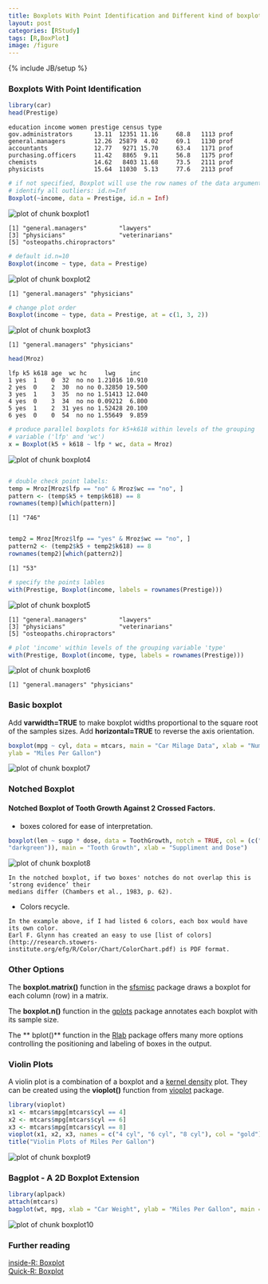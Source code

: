 ```yaml
---
title: Boxplots With Point Identification and Different kind of boxplot
layout: post
categories: [RStudy]
tags: [R,BoxPlot]
image: /figure
---
```

{% include JB/setup %}

### Boxplots With Point Identification


```r
library(car)
head(Prestige)
```

```
education income women prestige census type
gov.administrators      13.11  12351 11.16     68.8   1113 prof
general.managers        12.26  25879  4.02     69.1   1130 prof
accountants             12.77   9271 15.70     63.4   1171 prof
purchasing.officers     11.42   8865  9.11     56.8   1175 prof
chemists                14.62   8403 11.68     73.5   2111 prof
physicists              15.64  11030  5.13     77.6   2113 prof
```



```r
# if not specified, Boxplot will use the row names of the data argument
# identify all outliers: id.n=Inf
Boxplot(~income, data = Prestige, id.n = Inf)
```

![plot of chunk boxplot1](/figure/boxplot1.png)

```
[1] "general.managers"         "lawyers"
[3] "physicians"               "veterinarians"
[5] "osteopaths.chiropractors"
```



```r
# default id.n=10
Boxplot(income ~ type, data = Prestige)
```

![plot of chunk boxplot2](/figure/boxplot2.png)

```
[1] "general.managers" "physicians"
```



```r
# change plot order
Boxplot(income ~ type, data = Prestige, at = c(1, 3, 2))
```

![plot of chunk boxplot3](/figure/boxplot3.png)

```
[1] "general.managers" "physicians"
```



```r
head(Mroz)
```

```
lfp k5 k618 age  wc hc     lwg    inc
1 yes  1    0  32  no no 1.21016 10.910
2 yes  0    2  30  no no 0.32850 19.500
3 yes  1    3  35  no no 1.51413 12.040
4 yes  0    3  34  no no 0.09212  6.800
5 yes  1    2  31 yes no 1.52428 20.100
6 yes  0    0  54  no no 1.55649  9.859
```

```r
# produce parallel boxplots for k5+k618 within levels of the grouping
# variable ('lfp' and 'wc')
x = Boxplot(k5 + k618 ~ lfp * wc, data = Mroz)
```

![plot of chunk boxplot4](/figure/boxplot4.png)

```r

# double check point labels:
temp = Mroz[Mroz$lfp == "no" & Mroz$wc == "no", ]
pattern <- (temp$k5 + temp$k618) == 8
rownames(temp)[which(pattern)]
```

```
[1] "746"
```

```r

temp2 = Mroz[Mroz$lfp == "yes" & Mroz$wc == "no", ]
pattern2 <- (temp2$k5 + temp2$k618) == 8
rownames(temp2)[which(pattern2)]
```

```
[1] "53"
```



```r
# specify the points lables
with(Prestige, Boxplot(income, labels = rownames(Prestige)))
```

![plot of chunk boxplot5](/figure/boxplot5.png)

```
[1] "general.managers"         "lawyers"
[3] "physicians"               "veterinarians"
[5] "osteopaths.chiropractors"
```



```r
# plot 'income' within levels of the grouping variable 'type'
with(Prestige, Boxplot(income, type, labels = rownames(Prestige)))
```

![plot of chunk boxplot6](/figure/boxplot6.png)

```
[1] "general.managers" "physicians"
```


### Basic boxplot

Add **varwidth=TRUE** to make boxplot widths proportional to the square root of the samples sizes. Add **horizontal=TRUE** to reverse the axis orientation.


```r
boxplot(mpg ~ cyl, data = mtcars, main = "Car Milage Data", xlab = "Number of Cylinders",
ylab = "Miles Per Gallon")
```

![plot of chunk boxplot7](/figure/boxplot7.png)


### Notched Boxplot

#### Notched Boxplot of Tooth Growth Against 2 Crossed Factors.

* boxes colored for ease of interpretation.

```r
boxplot(len ~ supp * dose, data = ToothGrowth, notch = TRUE, col = (c("gold",
"darkgreen")), main = "Tooth Growth", xlab = "Suppliment and Dose")
```

![plot of chunk boxplot8](/figure/boxplot8.png)

```
In the notched boxplot, if two boxes' notches do not overlap this is ‘strong evidence’ their
medians differ (Chambers et al., 1983, p. 62).
```

* Colors recycle.

```
In the example above, if I had listed 6 colors, each box would have its own color.
Earl F. Glynn has created an easy to use [list of colors](http://research.stowers-institute.org/efg/R/Color/Chart/ColorChart.pdf) is PDF format.
```

### Other Options


The **boxplot.matrix()** function in the [sfsmisc](http://cran.r-project.org/web/packages/sfsmisc/index.html) package draws a boxplot for each column (row) in a matrix.

The **boxplot.n()** function in the [gplots](http://cran.r-project.org/web/packages/gplots/index.html) package annotates each boxplot with its sample size.

The ** bplot()** function in the [Rlab](http://cran.r-project.org/web/packages/Rlab/index.html) package offers many more options controlling the positioning and labeling of boxes in the output.

### Violin Plots

A violin plot is a combination of a boxplot and a [kernel density](http://www.statmethods.net/graphs/density.html) plot. They can be created using the **vioplot()** function from [vioplot](http://cran.r-project.org/web/packages/vioplot/index.html) package.


```r
library(vioplot)
x1 <- mtcars$mpg[mtcars$cyl == 4]
x2 <- mtcars$mpg[mtcars$cyl == 6]
x3 <- mtcars$mpg[mtcars$cyl == 8]
vioplot(x1, x2, x3, names = c("4 cyl", "6 cyl", "8 cyl"), col = "gold")
title("Violin Plots of Miles Per Gallon")
```

![plot of chunk boxplot9](/figure/boxplot9.png)


### Bagplot - A 2D Boxplot Extension


```r
library(aplpack)
attach(mtcars)
bagplot(wt, mpg, xlab = "Car Weight", ylab = "Miles Per Gallon", main = "Bagplot Example")
```

![plot of chunk boxplot10](/figure/boxplot10.png)


### Further reading        
[inside-R: Boxplot](http://www.inside-r.org/packages/cran/car/docs/Boxplot)                            
[Quick-R: Boxplot](http://www.statmethods.net/graphs/boxplot.html)                     
